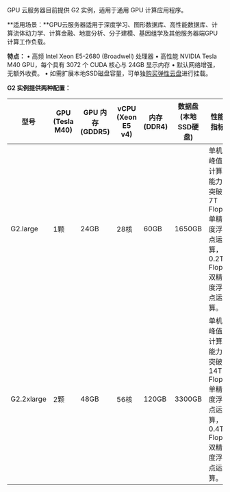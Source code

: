 GPU 云服务器目前提供 G2 实例，适用于通用 GPU 计算应用程序。

**适用场景：**GPU云服务器适用于深度学习、图形数据库、高性能数据库、计算流体动力学、计算金融、地震分析、分子建模、基因组学及其他服务器端GPU计算工作负载。

**特点：**
	•	高频 Intel Xeon E5-2680 (Broadwell) 处理器
	•	高性能 NVIDIA Tesla M40 GPU，每个具有 3072 个 CUDA 核心与 24GB 显示内存
	•	默认网络增强， 无额外收费。
	•      如需扩展本地SSD磁盘容量，可单独[购买弹性云盘](/document/product/362/2732)进行挂载。	
	
	
**G2 实例提供两种配置：**

|型号|GPU<br>(Tesla M40) | GPU 内存<br>(GDDR5) |vCPU<br>(Xeon E5 v4) | 内存<br>(DDR4)|数据盘<br>(本地SSD硬盘)| 性能指标 |
|---------|---------|---------|---------|---------|---------|---------|
| G2.large|1颗 | 24GB |28核 | 60GB |  1650GB| 单机峰值计算能力突破7T Flops 单精度浮点运算，0.2T Flops 双精度浮点运算。 |
| G2.2xlarge|2颗 | 48GB | 56核 | 120GB | 3300GB| 单机峰值计算能力突破14T Flops单精度浮点运算，0.4T Flops双精度浮点运算。 |

